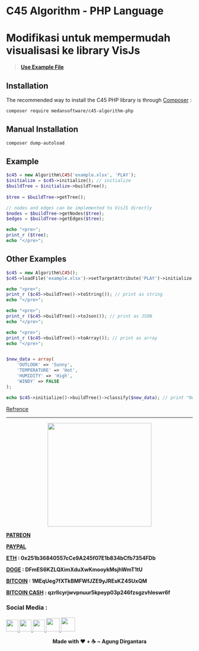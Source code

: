 # C45 Algorithm - PHP Language

# Modifikasi untuk mempermudah visualisasi ke library VisJs

> [**Use Example File**](example.xlsx)

## Installation

The recommended way to install the C45 PHP library is through [Composer](https://getcomposer.org) :

```bash
composer require medansoftware/c45-algorithm-php
```

## Manual Installation

```bash
composer dump-autoload
```

## Example 

```php
$c45 = new Algorithm\C45('example.xlsx', 'PLAY');
$initialize = $c45->initialize(); // initialize
$buildTree = $initialize->buildTree();
    
$tree = $buildTree->getTree();

// nodes and edges can be implemented to VisJS directly
$nodes = $buildTree->getNodes($tree);
$edges = $buildTree->getEdges($tree);

echo "<pre>";
print_r ($tree);
echo "</pre>";

```

## Other Examples

```php
$c45 = new Algorithm\C45();
$c45->loadFile('example.xlsx')->setTargetAttribute('PLAY')->initialize();

echo "<pre>";
print_r ($c45->buildTree()->toString()); // print as string
echo "</pre>";

echo "<pre>";
print_r ($c45->buildTree()->toJson()); // print as JSON
echo "</pre>";

echo "<pre>";
print_r ($c45->buildTree()->toArray()); // print as array
echo "</pre>";
```

```php

$new_data = array(
	'OUTLOOK' => 'Sunny',
	'TEMPERATURE' => 'Hot',
	'HUMIDITY' => 'High',
	'WINDY' => FALSE
);

echo $c45->initialize()->buildTree()->classify($new_data); // print "No"
```

[Refrence](https://github.com/juliardi/C45)

---

<p align="center"><img src="https://cdn-images-1.medium.com/max/738/1*G95uyokAH4JC5Ppvx4LmoQ@2x.png" width="280"></p>

[**PATREON**](https://www.patreon.com/agoenks29D)

[**PAYPAL**](https://www.paypal.me/agungdirgantara)

**[ETH](https://www.blockchain.com/eth/address/0x251b36840557cCe9A245f07E1b834bCfb7354FDb) : 0x251b36840557cCe9A245f07E1b834bCfb7354FDb**

**[DOGE](https://dogechain.info/address/DFmES6KZLQXimXduXwKmooykMsjhWmT1tU) : DFmES6KZLQXimXduXwKmooykMsjhWmT1tU**

**[BITCOIN](https://www.blockchain.com/btc/address/1MEqUeg7fXTkBMFWfJZE9yJREsKZ4SUxQM) : 1MEqUeg7fXTkBMFWfJZE9yJREsKZ4SUxQM**

**[BITCOIN CASH](https://www.blockchain.com/bch/address/qzrllcyrjwvpnuur5kpeyp03p246fzsgzvhleswr6f) : qzrllcyrjwvpnuur5kpeyp03p246fzsgzvhleswr6f**

### Social Media : 

<a class="social_link" href="https://fb.me/agoenks29D">
	<img src="https://static.xx.fbcdn.net/rsrc.php/yo/r/iRmz9lCMBD2.ico" width="32" style="margin-bottom: 2px;">
</a>

<a class="social_link" href="https://instragram.com/agoenks29D">
	<img src="https://www.instagram.com/static/images/ico/favicon.ico/36b3ee2d91ed.ico" width="32">
</a>

<a class="social_link" href="https://t.me/agoenks29D">
	<img src="https://web.telegram.org/favicon.ico" width="32">
</a>

<a class="social_link" href="https://api.whatsapp.com/send?phone=6282167368585&text=Hello,i get your contact from github">
	<img src="https://static.whatsapp.net/rsrc.php/v3/yP/r/rYZqPCBaG70.png" width="36">
</a>

<a class="social_link" href="https://www.youtube.com/channel/UCwXyVSMRqAuyyQtXVoMrf2A?view_as=subscriber&sub_cotnfirmation=1">
	<img src="https://s.ytimg.com/yts/img/favicon_48-vflVjB_Qk.png" width="38">
</a> 

<p></p>

<p align="center"><b>Made with ❤️ + ☕ ~ Agung Dirgantara</b></p>
